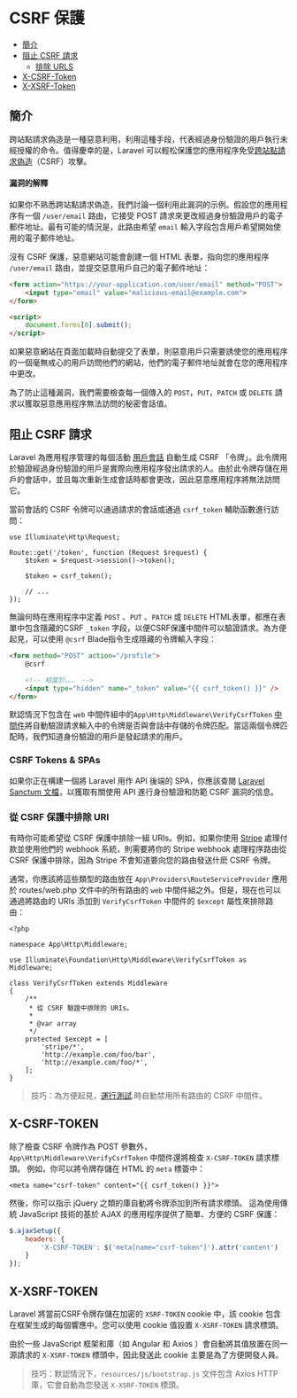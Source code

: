 
# CSRF 保護

- [簡介](#csrf-introduction)
- [阻止 CSRF 請求](#preventing-csrf-requests)
    - [排除 URLS](#csrf-excluding-uris)
- [X-CSRF-Token](#csrf-x-csrf-token)
- [X-XSRF-Token](#csrf-x-xsrf-token)

<a name="csrf-introduction"></a>
## 簡介

跨站點請求偽造是一種惡意利用，利用這種手段，代表經過身份驗證的用戶執行未經授權的命令。值得慶幸的是，Laravel 可以輕松保護您的應用程序免受[跨站點請求偽造](https://en.wikipedia.org/wiki/Cross-site_request_forgery)（CSRF）攻擊。

<a name="csrf-explanation"></a>
#### 漏洞的解釋

如果你不熟悉跨站點請求偽造，我們討論一個利用此漏洞的示例。假設您的應用程序有一個 `/user/email` 路由，它接受 POST 請求來更改經過身份驗證用戶的電子郵件地址。最有可能的情況是，此路由希望 `email` 輸入字段包含用戶希望開始使用的電子郵件地址。

沒有 CSRF 保護，惡意網站可能會創建一個 HTML 表單，指向您的應用程序 `/user/email` 路由，並提交惡意用戶自己的電子郵件地址：

```html
<form action="https://your-application.com/user/email" method="POST">
    <input type="email" value="malicious-email@example.com">
</form>

<script>
    document.forms[0].submit();
</script>
```

 如果惡意網站在頁面加載時自動提交了表單，則惡意用戶只需要誘使您的應用程序的一個毫無戒心的用戶訪問他們的網站，他們的電子郵件地址就會在您的應用程序中更改。

 為了防止這種漏洞，我們需要檢查每一個傳入的 `POST`，`PUT`，`PATCH` 或 `DELETE` 請求以獲取惡意應用程序無法訪問的秘密會話值。



<a name="preventing-csrf-requests"></a>
## 阻止 CSRF 請求

Laravel 為應用程序管理的每個活動 [用戶會話](/docs/laravel/10.x/session) 自動生成 CSRF 「令牌」。此令牌用於驗證經過身份驗證的用戶是實際向應用程序發出請求的人。由於此令牌存儲在用戶的會話中，並且每次重新生成會話時都會更改，因此惡意應用程序將無法訪問它。

當前會話的 CSRF 令牌可以通過請求的會話或通過 `csrf_token` 輔助函數進行訪問：

    use Illuminate\Http\Request;

    Route::get('/token', function (Request $request) {
        $token = $request->session()->token();

        $token = csrf_token();

        // ...
    });

無論何時在應用程序中定義 `POST` 、`PUT` 、`PATCH` 或 `DELETE` HTML表單，都應在表單中包含隱藏的CSRF `_token` 字段，以便CSRF保護中間件可以驗證請求。為方便起見，可以使用 `@csrf` Blade指令生成隱藏的令牌輸入字段：

```html
<form method="POST" action="/profile">
    @csrf

    <!-- 相當於。。。 -->
    <input type="hidden" name="_token" value="{{ csrf_token() }}" />
</form>
```

默認情況下包含在 `web` 中間件組中的`App\Http\Middleware\VerifyCsrfToken` [中間件](/docs/laravel/10.x/middleware)將自動驗證請求輸入中的令牌是否與會話中存儲的令牌匹配。當這兩個令牌匹配時，我們知道身份驗證的用戶是發起請求的用戶。

<a name="csrf-tokens-and-spas"></a>
### CSRF Tokens & SPAs

如果你正在構建一個將 Laravel 用作 API 後端的 SPA，你應該查閱 [Laravel Sanctum 文檔](/docs/laravel/10.x/sanctum)，以獲取有關使用 API 進行身份驗證和防範 CSRF 漏洞的信息。



<a name="csrf-excluding-uris"></a>
### 從 CSRF 保護中排除 URI

有時你可能希望從 CSRF 保護中排除一組 URIs。例如，如果你使用  [Stripe](https://stripe.com)  處理付款並使用他們的 webhook 系統，則需要將你的 Stripe webhook 處理程序路由從 CSRF 保護中排除，因為 Stripe 不會知道要向您的路由發送什麽 CSRF 令牌。

通常，你應該將這些類型的路由放在 `App\Providers\RouteServiceProvider` 應用於 routes/web.php 文件中的所有路由的 `web` 中間件組之外。但是，現在也可以通過將路由的 URIs 添加到 `VerifyCsrfToken` 中間件的 `$except` 屬性來排除路由：

    <?php

    namespace App\Http\Middleware;

    use Illuminate\Foundation\Http\Middleware\VerifyCsrfToken as Middleware;

    class VerifyCsrfToken extends Middleware
    {
        /**
         * 從 CSRF 驗證中排除的 URIs。
         *
         * @var array
         */
        protected $except = [
            'stripe/*',
            'http://example.com/foo/bar',
            'http://example.com/foo/*',
        ];
    }

>技巧：為方便起見，[運行測試](/docs/laravel/10.x/testing).時自動禁用所有路由的 CSRF 中間件。

<a name="csrf-x-csrf-token"></a>
## X-CSRF-TOKEN

除了檢查 CSRF 令牌作為 POST 參數外， `App\Http\Middleware\VerifyCsrfToken` 中間件還將檢查 `X-CSRF-TOKEN` 請求標頭。 例如，你可以將令牌存儲在 HTML 的  `meta` 標簽中：

```blade
<meta name="csrf-token" content="{{ csrf_token() }}">
```

然後，你可以指示 jQuery 之類的庫自動將令牌添加到所有請求標頭。 這為使用傳統 JavaScript 技術的基於 AJAX 的應用程序提供了簡單、方便的 CSRF 保護：

```js
$.ajaxSetup({
    headers: {
        'X-CSRF-TOKEN': $('meta[name="csrf-token"]').attr('content')
    }
});
```



<a name="csrf-x-xsrf-token"></a>
## X-XSRF-TOKEN

Laravel 將當前CSRF令牌存儲在加密的 `XSRF-TOKEN` cookie 中，該 cookie 包含在框架生成的每個響應中。您可以使用 cookie 值設置 `X-XSRF-TOKEN` 請求標頭。

由於一些 JavaScript 框架和庫（如 Angular 和 Axios ）會自動將其值放置在同一源請求的 `X-XSRF-TOKEN` 標頭中，因此發送此 cookie 主要是為了方便開發人員。

> 技巧：默認情況下，`resources/js/bootstrap.js` 文件包含 Axios HTTP 庫，它會自動為您發送 `X-XSRF-TOKEN` 標頭。
